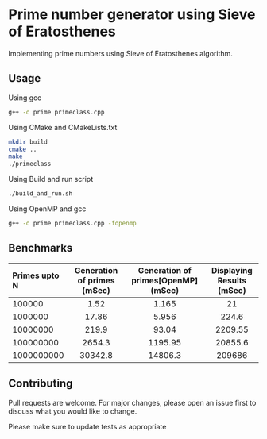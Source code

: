 # Prime number generator using Sieve of Eratosthenes

Implementing prime numbers using Sieve of Eratosthenes algorithm.

## Usage

Using gcc
```bash
g++ -o prime primeclass.cpp
```

Using CMake and CMakeLists.txt
```bash
mkdir build
cmake ..
make
./primeclass
```
Using Build and run script
```bash
./build_and_run.sh
```

Using OpenMP and gcc
```bash
g++ -o prime primeclass.cpp -fopenmp
```
## Benchmarks


| Primes upto N | Generation of primes  (mSec)	|  Generation of primes[OpenMP] (mSec)	| Displaying Results (mSec) |
| :---         	|     :---:      				|		:---:							|   :---: 					|
| 100000   		| 1.52    						|		1.165							| 21    					|
| 1000000   	| 17.86       					|		5.956							| 224.6      				|
| 10000000   	| 219.9      					|		93.04							| 2209.55      				|
| 100000000   	| 2654.3       					|		1195.95							| 20855.6     				|
| 1000000000   	| 30342.8       				|		14806.3							| 209686      				|


## Contributing
Pull requests are welcome. For major changes, please open an issue first to discuss what you would like to change.

Please make sure to update tests as appropriate

